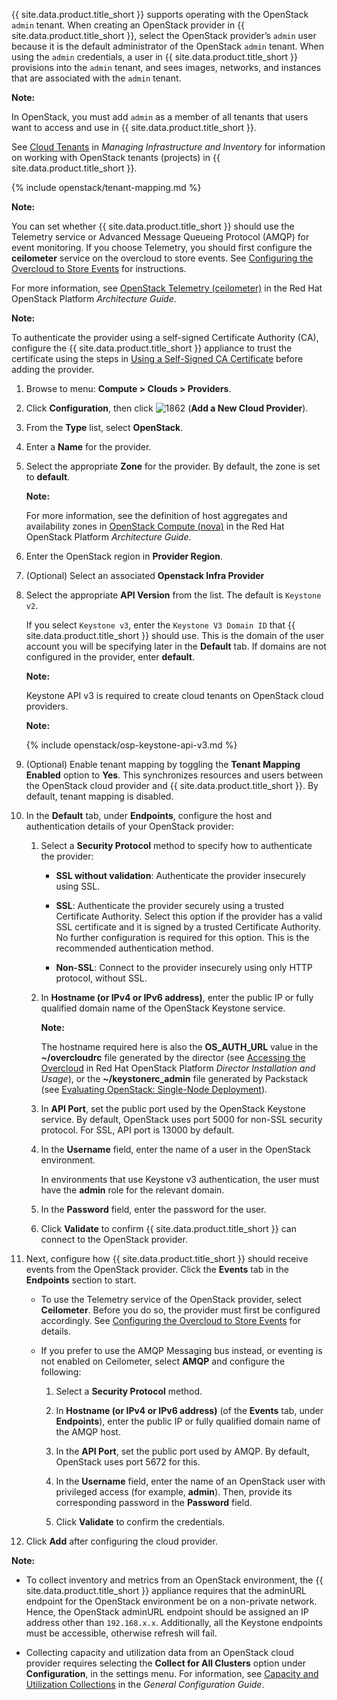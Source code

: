 {{ site.data.product.title_short }} supports operating with the OpenStack `admin` tenant.
When creating an OpenStack provider in {{ site.data.product.title_short }}, select the
OpenStack provider’s `admin` user because it is the default
administrator of the OpenStack `admin` tenant. When using the `admin`
credentials, a user in {{ site.data.product.title_short }} provisions into the `admin`
tenant, and sees images, networks, and instances that are associated
with the `admin` tenant.

**Note:**

In OpenStack, you must add `admin` as a member of all tenants that users want to access and use in {{ site.data.product.title_short }}.

See [Cloud Tenants](../managing_infrastructure_and_inventory/index.html#cloud-tenants) in *Managing Infrastructure and Inventory* for information on working with OpenStack tenants (projects) in {{ site.data.product.title_short }}.

{% include openstack/tenant-mapping.md %}

**Note:**

You can set whether {{ site.data.product.title_short }} should use the Telemetry service or Advanced Message Queueing Protocol (AMQP) for event monitoring. If you choose Telemetry, you should first configure the **ceilometer** service on the overcloud to store events. See [Configuring the Overcloud to Store Events](../managing_providers/index.html#configuring-the-overcloud-to-store-events) for instructions.

For more information, see <a href="https://access.redhat.com/documentation/en-us/red_hat_openstack_platform/11/html/architecture_guide/components#comp-telemetry" target="_blank">OpenStack Telemetry
(ceilometer)</a> in the Red Hat OpenStack Platform *Architecture Guide*.

**Note:**

To authenticate the provider using a self-signed Certificate Authority (CA), configure the {{ site.data.product.title_short }} appliance to trust the certificate using the steps in [Using a Self-Signed CA Certificate](#app-self_signed_CA) before adding the provider.

1.  Browse to menu: **Compute > Clouds > Providers**.

2.  Click **Configuration**, then click
    ![1862](../images/1862.png) (**Add a New Cloud Provider**).

3.  From the **Type** list, select **OpenStack**.

4.  Enter a **Name** for the provider.

5.  Select the appropriate **Zone** for the provider. By default, the
    zone is set to **default**.

    **Note:**

    For more information, see the definition of host aggregates and availability zones in [OpenStack Compute (nova)](https://access.redhat.com/documentation/en-us/red_hat_openstack_platform/11/html/architecture_guide/components#comp-compute) in the Red Hat OpenStack Platform *Architecture Guide*.


6.  Enter the OpenStack region in **Provider Region**.

7.  (Optional) Select an associated **Openstack Infra Provider**

8.  Select the appropriate **API Version** from the list. The default is
    `Keystone v2`.

    If you select `Keystone v3`, enter the `Keystone V3 Domain ID` that
    {{ site.data.product.title_short }} should use. This is the domain of the user account
    you will be specifying later in the **Default** tab. If domains are
    not configured in the provider, enter **default**.

    **Note:**

    Keystone API v3 is required to create cloud tenants on OpenStack
    cloud providers.

    **Note:**

    {% include openstack/osp-keystone-api-v3.md %}

9.  (Optional) Enable tenant mapping by toggling the **Tenant Mapping
    Enabled** option to **Yes**. This synchronizes resources and users
    between the OpenStack cloud provider and {{ site.data.product.title_short }}. By
    default, tenant mapping is disabled.

10. In the **Default** tab, under **Endpoints**, configure the host and authentication details of your OpenStack provider:

    1.  Select a **Security Protocol** method to specify how to authenticate the provider:

          - **SSL without validation**: Authenticate the provider insecurely using SSL.

          - **SSL**: Authenticate the provider securely using a trusted Certificate Authority. Select this option if the provider has a valid SSL certificate and it is signed by a trusted
            Certificate Authority. No further configuration is required for this option. This is the recommended authentication
            method.

          - **Non-SSL**: Connect to the provider insecurely using only
            HTTP protocol, without SSL.

    2.  In **Hostname (or IPv4 or IPv6 address)**, enter the public IP
        or fully qualified domain name of the OpenStack Keystone
        service.

        **Note:**

        The hostname required here is also the **OS\_AUTH\_URL** value in the **\~/overcloudrc** file generated by the director (see [Accessing the Overcloud](https://access.redhat.com/documentation/en-us/red_hat_openstack_platform/11/html-single/director_installation_and_usage/#sect-Accessing_the_Overcloud) in Red Hat OpenStack Platform *Director Installation and Usage*), or the **\~/keystonerc\_admin** file generated by Packstack (see [Evaluating OpenStack: Single-Node Deployment](https://access.redhat.com/articles/1127153)).

    3.  In **API Port**, set the public port used by the OpenStack
        Keystone service. By default, OpenStack uses port 5000 for
        non-SSL security protocol. For SSL, API port is 13000 by
        default.

    4.  In the **Username** field, enter the name of a user in the
        OpenStack environment.

        <div class="important">

        In environments that use Keystone v3 authentication, the user
        must have the **admin** role for the relevant domain.

        </div>

    5.  In the **Password** field, enter the password for the user.

    6.  Click **Validate** to confirm {{ site.data.product.title_short }} can connect to the
        OpenStack provider.

12. Next, configure how {{ site.data.product.title_short }} should receive events from the
    OpenStack provider. Click the **Events** tab in the **Endpoints**
    section to start.

      - To use the Telemetry service of the OpenStack provider, select **Ceilometer**. Before you do so, the provider must first be configured accordingly. See [Configuring the Overcloud to Store Events](../managing_providers/index.html#configuring-the-overcloud-to-store-events) for details.

      - If you prefer to use the AMQP Messaging bus instead, or eventing
        is not enabled on Ceilometer, select **AMQP** and configure the
        following:

        1.  Select a **Security Protocol** method.

        2.  In **Hostname (or IPv4 or IPv6 address)** (of the **Events**
            tab, under **Endpoints**), enter the public IP or fully
            qualified domain name of the AMQP host.

        3.  In the **API Port**, set the public port used by AMQP. By
            default, OpenStack uses port 5672 for this.

        4.  In the **Username** field, enter the name of an OpenStack
            user with privileged access (for example, **admin**). Then,
            provide its corresponding password in the **Password**
            field.

        5.  Click **Validate** to confirm the credentials.

13. Click **Add** after configuring the cloud provider.

**Note:**

  - To collect inventory and metrics from an OpenStack environment, the
    {{ site.data.product.title_short }} appliance requires that the adminURL endpoint for
    the OpenStack environment be on a non-private network. Hence, the
    OpenStack adminURL endpoint should be assigned an IP address other
    than `192.168.x.x`. Additionally, all the Keystone endpoints must be
    accessible, otherwise refresh will fail.

  - Collecting capacity and utilization data from an OpenStack cloud provider requires selecting the **Collect for All Clusters** option under **Configuration**, in the settings menu. For information, see [Capacity and Utilization Collections](../general_configuration/index.html#capacity-and-utilization-collection) in the *General Configuration Guide*.
